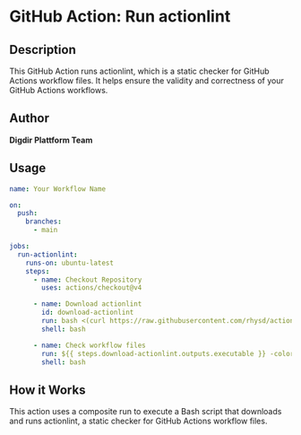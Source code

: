 # GitHub Action: Run actionlint

## Description

This GitHub Action runs actionlint, which is a static checker for GitHub Actions workflow files. It helps ensure the validity and correctness of your GitHub Actions workflows.

## Author

**Digdir Plattform Team**

## Usage

```yaml
name: Your Workflow Name

on:
  push:
    branches:
      - main

jobs:
  run-actionlint:
    runs-on: ubuntu-latest
    steps:
      - name: Checkout Repository
        uses: actions/checkout@v4

      - name: Download actionlint
        id: download-actionlint
        run: bash <(curl https://raw.githubusercontent.com/rhysd/actionlint/main/scripts/download-actionlint.bash)
        shell: bash

      - name: Check workflow files
        run: ${{ steps.download-actionlint.outputs.executable }} -color
        shell: bash
```

## How it Works

This action uses a composite run to execute a Bash script that downloads and runs actionlint, a static checker for GitHub Actions workflow files.
